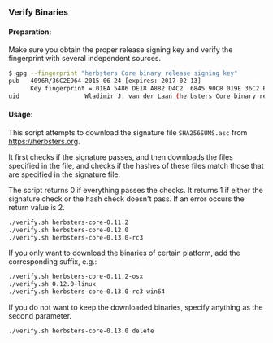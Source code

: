### Verify Binaries

#### Preparation:

Make sure you obtain the proper release signing key and verify the fingerprint with several independent sources.

```sh
$ gpg --fingerprint "herbsters Core binary release signing key"
pub   4096R/36C2E964 2015-06-24 [expires: 2017-02-13]
      Key fingerprint = 01EA 5486 DE18 A882 D4C2  6845 90C8 019E 36C2 E964
uid                  Wladimir J. van der Laan (herbsters Core binary release signing key) <laanwj@gmail.com>
```

#### Usage:

This script attempts to download the signature file `SHA256SUMS.asc` from https://herbsters.org.

It first checks if the signature passes, and then downloads the files specified in the file, and checks if the hashes of these files match those that are specified in the signature file.

The script returns 0 if everything passes the checks. It returns 1 if either the signature check or the hash check doesn't pass. If an error occurs the return value is 2.


```sh
./verify.sh herbsters-core-0.11.2
./verify.sh herbsters-core-0.12.0
./verify.sh herbsters-core-0.13.0-rc3
```

If you only want to download the binaries of certain platform, add the corresponding suffix, e.g.:

```sh
./verify.sh herbsters-core-0.11.2-osx
./verify.sh 0.12.0-linux
./verify.sh herbsters-core-0.13.0-rc3-win64
```

If you do not want to keep the downloaded binaries, specify anything as the second parameter.

```sh
./verify.sh herbsters-core-0.13.0 delete
```
